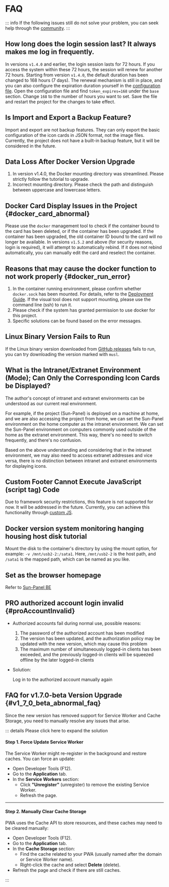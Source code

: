 # FAQ

::: info 
If the following issues still do not solve your problem, you can seek help through the [community](/introduce/author_groups.html).
:::

## How long does the login session last? It always makes me log in frequently.

In versions `v1.4.0` and earlier, the login session lasts for 72 hours. If you access the system within these 72 hours, the session will renew for another 72 hours. Starting from version `v1.4.0`, the default duration has been changed to 168 hours (7 days). The renewal mechanism is still in place, and you can also configure the expiration duration yourself in the [configuration file](../advanced/config.md). Open the configuration file and find `token_expires=168` under the `base` section. Change `168` to the number of hours you want to set. Save the file and restart the project for the changes to take effect.

## Is Import and Export a Backup Feature?

Import and export are not backup features. They can only export the basic configuration of the icon cards in JSON format, not the image files. Currently, the project does not have a built-in backup feature, but it will be considered in the future.

## Data Loss After Docker Version Upgrade

1. In version v1.4.0, the Docker mounting directory was streamlined. Please strictly follow the tutorial to upgrade.
2. Incorrect mounting directory. Please check the path and distinguish between uppercase and lowercase letters.


## Docker Card Display Issues in the Project {#docker_card_abnormal}

Please use the `docker` management tool to check if the container bound to the card has been deleted, or if the container has been upgraded. If the container has been upgraded, the old container ID bound to the card will no longer be available. In versions `v1.5.2` and above (for security reasons, login is required), it will attempt to automatically rebind. If it does not rebind automatically, you can manually edit the card and reselect the container.

## Reasons that may cause the docker function to not work properly {#docker_run_error}

1. In the container running environment, please confirm whether `docker.sock` has been mounted. For details, refer to the [Deployment Guide](../usage/quick_deploy#docker_run). If the visual tool does not support mounting, please use the command line (ssh) to run it.
2. Please check if the system has granted permission to use docker for this project.
3. Specific solutions can be found based on the error messages.


## Linux Binary Version Fails to Run

If the Linux binary version downloaded from [GitHub releases](https://github.com/hslr-s/sun-panel/releases) fails to run, you can try downloading the version marked with `musl`.

## What is the Intranet/Extranet Environment (Mode); Can Only the Corresponding Icon Cards be Displayed?

The author's concept of intranet and extranet environments can be understood as our current real environment.

For example, if the project (Sun-Panel) is deployed on a machine at home, and we are also accessing the project from home, we can set the Sun-Panel environment on the home computer as the intranet environment. We can set the Sun-Panel environment on computers commonly used outside of the home as the extranet environment. This way, there's no need to switch frequently, and there's no confusion.

Based on the above understanding and considering that in the intranet environment, we may also need to access extranet addresses and vice versa, there is no distinction between intranet and extranet environments for displaying icons.

## Custom Footer Cannot Execute JavaScript (script tag) Code

Due to framework security restrictions, this feature is not supported for now. It will be addressed in the future. Currently, you can achieve this functionality through [custom JS](../advanced/custom_js_css.md).

## Docker version system monitoring hanging housing host disk tutorial

Mount the disk to the container's directory by using the mount option, for example: `-v /mnt/usb2-2:/sata1`. Here, `/mnt/usb2-2` is the host path, and `/sata1` is the mapped path, which can be named as you like.

## Set as the browser homepage

Refer to [Sun-Panel BE](../browser_extension/index.md)

## PRO authorized account login invalid {#proAccountInvalid}

- Authorized accounts fail during normal use, possible reasons:

   1. The password of the authorized account has been modified
   2. The version has been updated, and the authorization policy may be updated with the new version, which may cause this problem
   3. The maximum number of simultaneously logged-in clients has been exceeded, and the previously logged-in clients will be squeezed offline by the later logged-in clients

- Solution:

   Log in to the authorized account manually again


## FAQ for v1.7.0-beta Version Upgrade {#v1_7_0_beta_abnormal_faq}

Since the new version has removed support for Service Worker and Cache Storage, you need to manually resolve any issues that arise.

::: details Please click here to expand the solution

#### Step 1. **Force Update Service Worker**
The Service Worker might re-register in the background and restore caches. You can force an update:
- Open Developer Tools (F12).
- Go to the **Application** tab.
- In the **Service Workers** section:
  <!-- - Check **"Update on reload"** (update on each refresh). -->
  - Click **"Unregister"** (unregister) to remove the existing Service Worker.
  - Refresh the page.

---

#### Step 2. **Manually Clear Cache Storage**
PWA uses the Cache API to store resources, and these caches may need to be cleared manually:
- Open Developer Tools (F12).
- Go to the **Application** tab.
- In the **Cache Storage** section:
  - Find the cache related to your PWA (usually named after the domain or Service Worker name).
  - Right-click the cache and select **Delete** (delete).
- Refresh the page and check if there are still caches.

:::